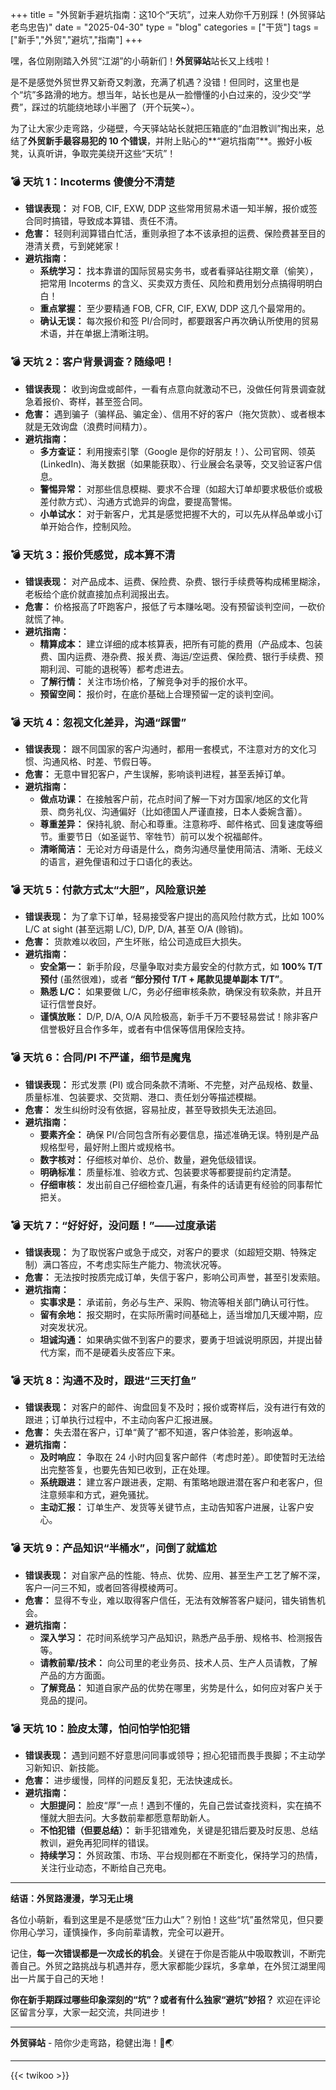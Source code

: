 +++
title = "外贸新手避坑指南：这10个“天坑”，过来人劝你千万别踩！(外贸驿站老鸟忠告)"
date = "2025-04-30"
type = "blog"
categories = ["干货"]
tags = ["新手","外贸","避坑","指南"]
+++



嘿，各位刚刚踏入外贸“江湖”的小萌新们！**外贸驿站**站长又上线啦！

是不是感觉外贸世界又新奇又刺激，充满了机遇？没错！但同时，这里也是个“坑”多路滑的地方。想当年，站长也是从一脸懵懂的小白过来的，没少交“学费”，踩过的坑能绕地球小半圈了（开个玩笑~）。

为了让大家少走弯路，少碰壁，今天驿站站长就把压箱底的“血泪教训”掏出来，总结了**外贸新手最容易犯的 10 个错误**，并附上贴心的**“避坑指南”**。搬好小板凳，认真听讲，争取完美绕开这些“天坑”！


### 💣 天坑 1：Incoterms 傻傻分不清楚

*   **错误表现：** 对 FOB, CIF, EXW, DDP 这些常用贸易术语一知半解，报价或签合同时搞错，导致成本算错、责任不清。
*   **危害：** 轻则利润算错白忙活，重则承担了本不该承担的运费、保险费甚至目的港清关费，亏到姥姥家！
*   **避坑指南：**
    *   **系统学习：** 找本靠谱的国际贸易实务书，或者看驿站往期文章（偷笑），把常用 Incoterms 的含义、买卖双方责任、风险和费用划分点搞得明明白白！
    *   **重点掌握：** 至少要精通 FOB, CFR, CIF, EXW, DDP 这几个最常用的。
    *   **确认无误：** 每次报价和签 PI/合同时，都要跟客户再次确认所使用的贸易术语，并在单据上清晰注明。

### 💣 天坑 2：客户背景调查？随缘吧！

*   **错误表现：** 收到询盘或邮件，一看有点意向就激动不已，没做任何背景调查就急着报价、寄样，甚至签合同。
*   **危害：** 遇到骗子（骗样品、骗定金）、信用不好的客户（拖欠货款）、或者根本就是无效询盘（浪费时间精力）。
*   **避坑指南：**
    *   **多方查证：** 利用搜索引擎（Google 是你的好朋友！）、公司官网、领英 (LinkedIn)、海关数据（如果能获取）、行业展会名录等，交叉验证客户信息。
    *   **警惕异常：** 对那些信息模糊、要求不合理（如超大订单却要求极低价或极差付款方式）、沟通方式诡异的询盘，要提高警惕。
    *   **小单试水：** 对于新客户，尤其是感觉把握不大的，可以先从样品单或小订单开始合作，控制风险。

### 💣 天坑 3：报价凭感觉，成本算不清

*   **错误表现：** 对产品成本、运费、保险费、杂费、银行手续费等构成稀里糊涂，老板给个底价就直接加点利润报出去。
*   **危害：** 价格报高了吓跑客户，报低了亏本赚吆喝。没有预留谈判空间，一砍价就慌了神。
*   **避坑指南：**
    *   **精算成本：** 建立详细的成本核算表，把所有可能的费用（产品成本、包装费、国内运费、港杂费、报关费、海运/空运费、保险费、银行手续费、预期利润、可能的退税等）都考虑进去。
    *   **了解行情：** 关注市场价格，了解竞争对手的报价水平。
    *   **预留空间：** 报价时，在底价基础上合理预留一定的谈判空间。

### 💣 天坑 4：忽视文化差异，沟通“踩雷”

*   **错误表现：** 跟不同国家的客户沟通时，都用一套模式，不注意对方的文化习惯、沟通风格、时差、节假日等。
*   **危害：** 无意中冒犯客户，产生误解，影响谈判进程，甚至丢掉订单。
*   **避坑指南：**
    *   **做点功课：** 在接触客户前，花点时间了解一下对方国家/地区的文化背景、商务礼仪、沟通偏好（比如德国人严谨直接，日本人委婉含蓄）。
    *   **尊重差异：** 保持礼貌、耐心和尊重。注意称呼、邮件格式、回复速度等细节。重要节日（如圣诞节、宰牲节）前可以发个祝福邮件。
    *   **清晰简洁：** 无论对方母语是什么，商务沟通尽量使用简洁、清晰、无歧义的语言，避免俚语和过于口语化的表达。

### 💣 天坑 5：付款方式太“大胆”，风险意识差

*   **错误表现：** 为了拿下订单，轻易接受客户提出的高风险付款方式，比如 100% L/C at sight (甚至远期 L/C), D/P, D/A, 甚至 O/A (赊销)。
*   **危害：** 货款难以收回，产生坏账，给公司造成巨大损失。
*   **避坑指南：**
    *   **安全第一：** 新手阶段，尽量争取对卖方最安全的付款方式，如 **100% T/T 预付** (虽然很难)，或者 **“部分预付 T/T + 尾款见提单副本 T/T”**。
    *   **熟悉 L/C：** 如果要做 L/C，务必仔细审核条款，确保没有软条款，并且开证行信誉良好。
    *   **谨慎放账：** D/P, D/A, O/A 风险极高，新手千万不要轻易尝试！除非客户信誉极好且合作多年，或者有中信保等信用保险支持。

### 💣 天坑 6：合同/PI 不严谨，细节是魔鬼

*   **错误表现：** 形式发票 (PI) 或合同条款不清晰、不完整，对产品规格、数量、质量标准、包装要求、交货期、港口、责任划分等描述模糊。
*   **危害：** 发生纠纷时没有依据，容易扯皮，甚至导致损失无法追回。
*   **避坑指南：**
    *   **要素齐全：** 确保 PI/合同包含所有必要信息，描述准确无误。特别是产品规格型号，最好附上图片或规格书。
    *   **数字核对：** 仔细核对单价、总价、数量，避免低级错误。
    *   **明确标准：** 质量标准、验收方式、包装要求等都要提前约定清楚。
    *   **仔细审核：** 发出前自己仔细检查几遍，有条件的话请更有经验的同事帮忙把关。

### 💣 天坑 7：“好好好，没问题！”——过度承诺

*   **错误表现：** 为了取悦客户或急于成交，对客户的要求（如超短交期、特殊定制）满口答应，不考虑实际生产能力、物流状况等。
*   **危害：** 无法按时按质完成订单，失信于客户，影响公司声誉，甚至引发索赔。
*   **避坑指南：**
    *   **实事求是：** 承诺前，务必与生产、采购、物流等相关部门确认可行性。
    *   **留有余地：** 报交期时，在实际所需时间基础上，适当增加几天缓冲期，应对突发状况。
    *   **坦诚沟通：** 如果确实做不到客户的要求，要勇于坦诚说明原因，并提出替代方案，而不是硬着头皮答应下来。

### 💣 天坑 8：沟通不及时，跟进“三天打鱼”

*   **错误表现：** 对客户的邮件、询盘回复不及时；报价或寄样后，没有进行有效的跟进；订单执行过程中，不主动向客户汇报进展。
*   **危害：** 失去潜在客户，订单“黄了”都不知道，客户体验差，影响返单。
*   **避坑指南：**
    *   **及时响应：** 争取在 24 小时内回复客户邮件（考虑时差）。即使暂时无法给出完整答复，也要先告知已收到，正在处理。
    *   **系统跟进：** 建立客户跟进表，定期、有策略地跟进潜在客户和老客户，但注意频率和方式，避免骚扰。
    *   **主动汇报：** 订单生产、发货等关键节点，主动告知客户进展，让客户安心。

### 💣 天坑 9：产品知识“半桶水”，问倒了就尴尬

*   **错误表现：** 对自家产品的性能、特点、优势、应用、甚至生产工艺了解不深，客户一问三不知，或者回答得模棱两可。
*   **危害：** 显得不专业，难以取得客户信任，无法有效解答客户疑问，错失销售机会。
*   **避坑指南：**
    *   **深入学习：** 花时间系统学习产品知识，熟悉产品手册、规格书、检测报告等。
    *   **请教前辈/技术：** 向公司里的老业务员、技术人员、生产人员请教，了解产品的方方面面。
    *   **了解竞品：** 知道自家产品的优势在哪里，劣势是什么，如何应对客户关于竞品的提问。

### 💣 天坑 10：脸皮太薄，怕问怕学怕犯错

*   **错误表现：** 遇到问题不好意思问同事或领导；担心犯错而畏手畏脚；不主动学习新知识、新技能。
*   **危害：** 进步缓慢，同样的问题反复犯，无法快速成长。
*   **避坑指南：**
    *   **大胆提问：** 脸皮“厚”一点！遇到不懂的，先自己尝试查找资料，实在搞不懂就大胆去问。大多数前辈都愿意帮助新人。
    *   **不怕犯错（但要总结）：** 新手犯错难免，关键是犯错后要及时反思、总结教训，避免再犯同样的错误。
    *   **持续学习：** 外贸政策、市场、平台规则都在不断变化，保持学习的热情，关注行业动态，不断给自己充电。

---

**结语：外贸路漫漫，学习无止境**

各位小萌新，看到这里是不是感觉“压力山大”？别怕！这些“坑”虽然常见，但只要你用心学习，谨慎操作，多向前辈请教，完全可以避开。

记住，**每一次错误都是一次成长的机会**。关键在于你是否能从中吸取教训，不断完善自己。外贸之路挑战与机遇并存，愿大家都能少踩坑，多拿单，在外贸江湖里闯出一片属于自己的天地！

**你在新手期踩过哪些印象深刻的“坑”？或者有什么独家“避坑”妙招？** 欢迎在评论区留言分享，大家一起交流，共同进步！

---

**外贸驿站** - 陪你少走弯路，稳健出海！🚀🌏

---



{{< twikoo >}}  